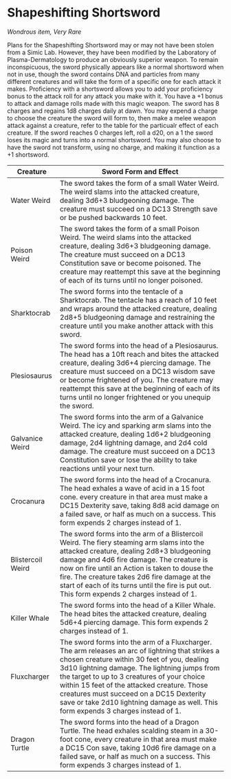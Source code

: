 # Shapeshifting Shortsword

*Wondrous item, Very Rare*

Plans for the Shapeshifting Shortsword may or may not have been stolen from a Simic Lab. However, they have been modified by the Laboratory of Plasma-Dermatology to produce an obviously superior weapon. To remain inconspicuous, the sword physically appears like a normal shortsword when not in use, though the sword contains DNA and particles from many different creatures and will take the form of a specific one for each attack it makes. Proficiency with a shortsword allows you to add your proficiency bonus to the attack roll for any attack you make with it. You have a +1 bonus to attack and damage rolls made with this magic weapon. The sword has 8 charges and regains 1d8 charges daily at dawn. You may expend a charge to choose the creature the sword will form to, then make a melee weapon attack against a creature, refer to the table for the particualr effect of each creature. If the sword reaches 0 charges left, roll a d20, on a 1 the sword loses its magic and turns into a normal shortsword. You may also choose to have the sword not transform, using no charge, and making it function as a +1 shortsword.

| Creature | Sword Form and Effect |
|----------|-----------------------|
| Water Weird | The sword takes the form of a small Water Weird. The weird slams into the attacked creature, dealing 3d6+3 bludgeoning damage. The creature must succeed on a DC13 Strength save or be pushed backwards 10 feet. |
| Poison Weird | The sword takes the form of a small Poison Weird. The weird slams into the attacked creature, dealing 3d6+3 bludgeoning damage. The creature must succeed on a DC13 Constitution save or become poisoned. The creature may reattempt this save at the beginning of each of its turns until no longer poisoned. |
| Sharktocrab | The sword forms into the tentacle of a Sharktocrab. The tentacle has a reach of 10 feet and wraps around the attacked creature, dealing 2d8+5 bludgeoning damage and restraining the creature until you make another attack with this sword. |
| Plesiosaurus | The sword forms into the head of a Plesiosaurus. The head has a 10ft reach and bites the attacked creature, dealing 3d6+4 piercing damage. The creature must succeed on a DC13 wisdom save or become frightened of you. The creature may reattempt this save at the beginning of each of its turns until no longer frightened or you unequip the sword. |
| Galvanice Weird | The sword forms into the arm of a Galvanice Weird. The icy and sparking arm slams into the attacked creature, dealing 1d6+2 bludgeoning damage, 2d4 lightning damage, and 2d4 cold damage. The creature must succeed on a DC13 Constitution save or lose the ability to take reactions until your next turn. |
| Crocanura | The sword forms into the head of a Crocanura. The head exhales a wave of acid in a 15 foot cone. every creature in that area must make a DC15 Dexterity save, taking 8d8 acid damage on a failed save, or half as much on a success. This form expends 2 charges instead of 1. |
| Blistercoil Weird | The sword forms into the arm of a Blistercoil Weird. The fiery steaming arm slams into the attacked creature, dealing 2d8+3 bludgeoning damage and 4d6 fire damage. The creature is now on fire until an Action is taken to douse the fire. The creature takes 2d6 fire damage at the start of each of its turns until the fire is put out. This form expends 2 charges instead of 1. |
| Killer Whale | The sword forms into the head of a Killer Whale. The head bites the attacked creature, dealing 5d6+4 piercing damage. This form expends 2 charges instead of 1. |
| Fluxcharger | The sword forms into the arm of a Fluxcharger. The arm releases an arc of lightning that strikes a chosen creature within 30 feet of you, dealing 3d10 lightning damage. The lightning jumps from the target to up to 3 creatures of your choice within 15 feet of the attacked creature. Those creatures must succeed on a DC15 Dexterity save or take 2d10 lightning damage as well. This form expends 3 charges instead of 1. |
| Dragon Turtle | The sword forms into the head of a Dragon Turtle. The head exhales scalding steam in a 30-foot cone, every creature in that area must make a DC15 Con save, taking 10d6 fire damage on a failed save, or half as much on a success. This form expends 3 charges instead of 1. |
